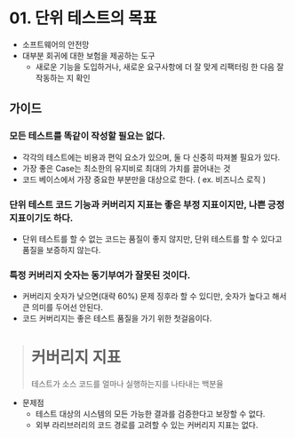 # 01. 단위 테스트의 목표

- 소프트웨어의 안전망
- 대부분 회귀에 대한 보험을 제공하는 도구
    - 새로운 기능을 도입하거나, 새로운 요구사항에 더 잘 맞게 리팩터링 한 다음 잘 작동하는 지 확인

## 가이드

### 모든 테스트를 똑같이 작성할 필요는 없다.

- 각각의 테스트에는 비용과 편익 요소가 있으며, 둘 다 신중히 따져볼 필요가 있다.
- 가장 좋은 Case는 최소한의 유지비로 최대의 가치를 끌어내는 것
- 코드 베이스에서 가장 중요한 부분만을 대상으로 한다. ( ex. 비즈니스 로직 )

### 단위 테스트 코드 기능과 커버리지 지표는 좋은 부정 지표이지만, 나쁜 긍정 지표이기도 하다.

- 단위 테스트를 할 수 없는 코드는 품질이 좋지 않지만, 단위 테스트를 할 수 있다고 품질을 보증하지 않는다.

### 특정 커버리지 숫자는 동기부여가 잘못된 것이다.

- 커버리지 숫자가 낮으면(대략 60%) 문제 징후라 할 수 있디만, 숫자가 높다고 해서 큰 의미를 두어선 안된다.
- 코드 커버리지는 좋은 테스트 품질을 가기 위한 첫걸음이다.

> # 커버리지 지표
> 테스트가 소스 코드를 얼마나 실행하는지를 나타내는 백분율

- 문제점
    - 테스트 대상의 시스템의 모든 가능한 결과를 검증한다고 보장할 수 없다.
    - 외부 라리브러리의 코드 경로를 고려할 수 있는 커버리지 지표는 없다.